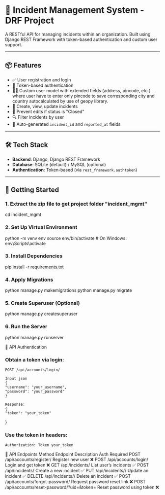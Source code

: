 # 🚨 Incident Management System - DRF Project

A RESTful API for managing incidents within an organization. Built using Django REST Framework with token-based authentication and custom user support.

---

## 📦 Features

- ✅ User registration and login
- 🔐 Token-based authentication
- 🧑‍💼 Custom user model with extended fields (address, pincode, etc.) where user have to enter only pincode to save           corresponding city and country autocalculated by use of geopy library.
- 📝 Create, view, update incidents
- 🚫 Prevent edits if status is "Closed"
- 🔍 Filter incidents by user
- 📅 Auto-generated `incident_id` and `reported_at` fields

---

## 🛠 Tech Stack

- **Backend**: Django, Django REST Framework
- **Database**: SQLite (default) / MySQL (optional)
- **Authentication**: Token-based (via `rest_framework.authtoken`)

---

## 🚀 Getting Started

### 1. Extract the zip file to get project folder "incident_mgmt"
cd incident_mgmt

### 2. Set Up Virtual Environment
python -m venv env
source env/bin/activate   # On Windows: env\Scripts\activate

### 3. Install Dependencies
pip install -r requirements.txt

### 4. Apply Migrations
python manage.py makemigrations
python manage.py migrate

### 5. Create Superuser (Optional)
python manage.py createsuperuser

### 6. Run the Server
python manage.py runserver


🔑 API Authentication

### Obtain a token via login:

    POST /api/accounts/login/

    Input json
    {
    "username": "your_username",
    "password": "your_password"
    }

    Response:
    {
    "token": "your_token"
}

### Use the token in headers:
    Authorization: Token your_token



🧪 API Endpoints
    Method	        Endpoint	                               Description	                                   Auth Required
    POST	    /api/accounts/register/	                    Register new user	                                    ❌
    POST	    /api/accounts/login/	                    Login and get token	                                    ❌
    GET	        /api/incidents/	                            List user’s incidents	                                ✅
    POST	    /api/incidents/	                            Create a new incident	                                ✅
    PUT	        /api/incidents/<id>/	                    Update an incident	                                    ✅
    DELETE	    /api/incidents/<id>/	                    Delete an incident	                                    ✅
    POST	    /api/accounts/forgot-password/	            Request password reset link	                            ❌
    POST	    /api/accounts/reset-password/?uid=&token=	Reset password using token	                            ❌

